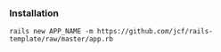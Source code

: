 ### Installation

    rails new APP_NAME -m https://github.com/jcf/rails-template/raw/master/app.rb
